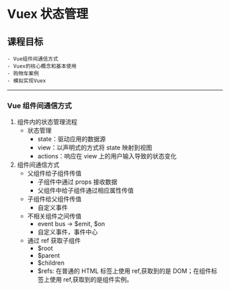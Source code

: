 # Vuex 状态管理

## 课程目标

    - Vue组件间通信方式
    - Vuex的核心概念和基本使用
    - 购物车案例
    - 模拟实现Vuex

---

### Vue 组件间通信方式

1. 组件内的状态管理流程
   - 状态管理
     - state：驱动应用的数据源
     - view：以声明式的方式将 state 映射到视图
     - actions：响应在 view 上的用户输入导致的状态变化
2. 组件间通信方式
   - 父组件给子组件传值
     - 子组件中通过 props 接收数据
     - 父组件中给子组件通过相应属性传值
   - 子组件给父组件传值
     - 自定义事件
   - 不相关组件之间传值
     - event bus -> $emit, $on
     - 自定义事件，事件中心
   - 通过 ref 获取子组件
     - \$root
     - \$parent
     - \$children
     - \$refs: 在普通的 HTML 标签上使用 ref,获取到的是 DOM；在组件标签上使用 ref,获取到的是组件实例。
